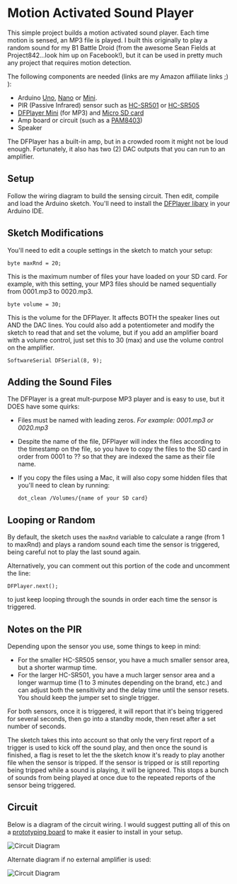 
# Motion Activated Sound Player
This simple project builds a motion activated sound player.  Each time motion is sensed, an MP3 file is played.  I built this originally to play a random sound for my B1 Battle Droid (from the awesome Sean Fields at Project842...look him up on Facebook!), but it can be used in pretty much any project that requires motion detection.

The following components are needed (links are my Amazon affiliate links ;) ):

* Arduino [Uno](https://www.amazon.com/gp/product/B01EWOE0UU/ref=as_li_tl?ie=UTF8&camp=1789&creative=9325&creativeASIN=B01EWOE0UU&linkCode=as2&tag=becauseinterw-20&linkId=5a3ff39cbeda2af36acdc02d5aac1787), [Nano](https://www.amazon.com/gp/product/B07D5B3ZGX?ie=UTF8&tag=becauseinterw-20&camp=1789&linkCode=xm2&creativeASIN=B07D5B3ZGX) or [Mini](https://www.amazon.com/gp/product/B00E87VWQW/ref=as_li_tl?ie=UTF8&camp=1789&creative=9325&creativeASIN=B00E87VWQW&linkCode=as2&tag=becauseinterw-20&linkId=3f4a0d20c0498778e8aceed71cba8aaf).
* PIR (Passive Infrared) sensor such as [HC-SR501](https://www.amazon.com/gp/product/B012ZZ4LPM/ref=as_li_tl?ie=UTF8&camp=1789&creative=9325&creativeASIN=B012ZZ4LPM&linkCode=as2&tag=becauseinterw-20&linkId=7f162de77ee86479375fec4c83243bf7) or [HC-SR505](https://www.amazon.com/gp/product/B07DW49X56?ie=UTF8&tag=becauseinterw-20&camp=1789&linkCode=xm2&creativeASIN=B07DW49X56)
* [DFPlayer Mini](https://www.amazon.com/gp/product/B01MQ0GFZV?ie=UTF8&tag=becauseinterw-20&camp=1789&linkCode=xm2&creativeASIN=B01MQ0GFZV) (for MP3) and [Micro SD card](https://www.amazon.com/gp/product/B010Q57SEE?ie=UTF8&tag=becauseinterw-20&camp=1789&linkCode=xm2&creativeASIN=B010Q57SEE)
* Amp board or circuit (such as a [PAM8403](https://www.amazon.com/gp/product/B01DKAI51M?ie=UTF8&tag=becauseinterw-20&camp=1789&linkCode=xm2&creativeASIN=B01DKAI51M))
* Speaker

The DFPlayer has a built-in amp, but in a crowded room it might not be loud enough. Fortunately, it also has two (2) DAC outputs that you can run to an amplifier.

## Setup
Follow the wiring diagram to build the sensing circuit. Then edit, compile and load the Arduino sketch. You'll need to install the [DFPlayer libary](https://github.com/DFRobot/DFRobotDFPlayerMini/archive/1.0.3.zip) in your Arduino IDE.

## Sketch Modifications
You'll need to edit a couple settings in the sketch to match your setup:

```byte maxRnd = 20;```

This is the maximum number of files your have loaded on your SD card.  For example, with this setting, your MP3 files should be named sequentially from 0001.mp3 to 0020.mp3.

```byte volume = 30;```

This is the volume for the DFPlayer.  It affects BOTH the speaker lines out AND the DAC lines.  You could also add a potentiometer and modify the sketch to read that and set the volume, but if you add an amplifier board with a volume control, just set this to 30 (max) and use the volume control on the amplifier.

```SoftwareSerial DFSerial(8, 9);```

## Adding the Sound Files
The DFPlayer is a great mult-purpose MP3 player and is easy to use, but it DOES have some quirks:
* Files must be named with leading zeros. *For example: 0001.mp3 or 0020.mp3*
* Despite the name of the file, DFPlayer will index the files according to the timestamp on the file, so you have to copy the files to the SD card in order from 0001 to ?? so that they are indexed the same as their file name.
* If you copy the files using a Mac, it will also copy some hidden files that you'll need to clean by running:

    ```dot_clean /Volumes/{name of your SD card}```

## Looping or Random
By default, the sketch uses the ```maxRnd``` variable to calculate a range (from 1 to maxRnd) and plays a random sound each time the sensor is triggered, being careful not to play the last sound again.

Alternatively, you can comment out this portion of the code and uncomment the line:

```DFPlayer.next();```

to just keep looping through the sounds in order each time the sensor is triggered.

## Notes on the PIR
Depending upon the sensor you use, some things to keep in mind:
* For the smaller HC-SR505 sensor, you have a much smaller sensor area, but a shorter warmup time.
* For the larger HC-SR501, you have a much larger sensor area and a longer warmup time (1 to 3 minutes depending on the brand, etc.) and can adjust both the sensitivity and the delay time until the sensor resets.  You should keep the jumper set to single trigger.

For both sensors, once it is triggered, it will report that it's being triggered for several seconds, then go into a standby mode, then reset after a set number of seconds.

The sketch takes this into account so that only the very first report of a trigger is used to kick off the sound play, and then once the sound is finished, a flag is reset to let the the sketch know it's ready to play another file when the sensor is tripped.  If the sensor is tripped or is still reporting being tripped while a sound is playing, it will be ignored. This stops a bunch of sounds from being played at once due to the repeated reports of the sensor being triggered.


## Circuit
Below is a diagram of the circuit wiring.  I would suggest putting all of this on a [prototyping board](https://www.amazon.com/gp/product/B01M7R5YIB/ref=as_li_tl?ie=UTF8&camp=1789&creative=9325&creativeASIN=B01M7R5YIB&linkCode=as2&tag=becauseinterw-20&linkId=a01be9c183a31806452841fcad9ce93a) to make it easier to install in your setup.

![Circuit Diagram](diagram.png)

Alternate diagram if no external amplifier is used:

![Circuit Diagram](diagram2.png)